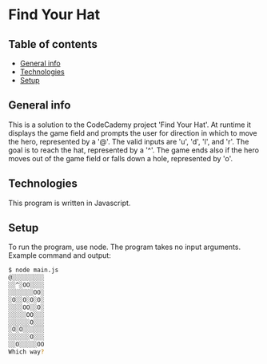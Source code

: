 # Find Your Hat

## Table of contents

* [General info](#general-info)
* [Technologies](#technologies)
* [Setup](#setup)

## General info

This is a solution to the CodeCademy project 'Find Your Hat'. At runtime it displays the game field and prompts the user for direction in which to move the hero, represented by a '@'. The valid inputs are 'u', 'd', 'l', and 'r'. The goal is to reach the hat, represented by a '^'. The game
ends also if the hero moves out of the game field or falls down a hole, represented by 'o'.

## Technologies

This program is written in Javascript.

## Setup

To run the program, use node. The program takes no input arguments. Example command and output:

``` sh
$ node main.js
@░░░░░░░░░
░░^░OO░░░░
░░░░░░░OO░
░O░░O░O░O░
░░░░OO░░O░
░░░░░OO░░░
░░░░░░O░░░
░O░O░░░░░░
░░░░░░O░░░
░░O░░░░░OO
Which way?
```
